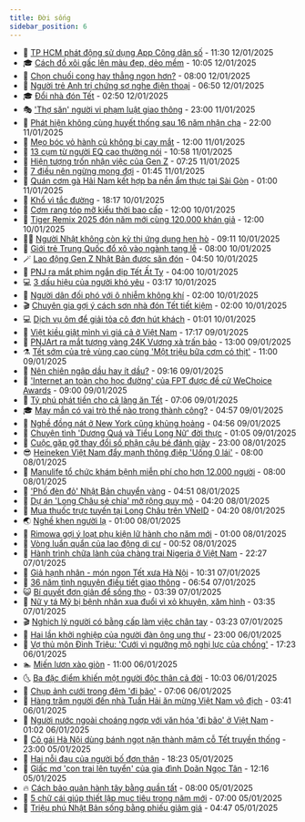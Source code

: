 ```yaml
---
title: Đời sống
sidebar_position: 6
---
```


<!-- vnexpress-doi-song:START -->
- 🚀 [TP HCM phát động sử dụng App Công dân số](https://vnexpress.net/tp-hcm-phat-dong-su-dung-app-cong-dan-so-4838374.html) - 11:30 12/01/2025
- 🎓 [Cách đồ xôi gấc lên màu đẹp, dẻo mềm](https://vnexpress.net/cach-do-xoi-gac-len-mau-dep-deo-mem-4838332.html) - 10:05 12/01/2025
- 🚦 [Chọn chuối cong hay thẳng ngon hơn?](https://vnexpress.net/chon-chuoi-cong-hay-thang-ngon-hon-4834912.html) - 08:00 12/01/2025
- 🦣 [Người trẻ Anh trị chứng sợ nghe điện thoại](https://vnexpress.net/nguoi-tre-anh-tri-chung-so-nghe-dien-thoai-4838303.html) - 06:50 12/01/2025
- 🎓 [Đổi nhà đón Tết](https://vnexpress.net/doi-nha-don-tet-4838111.html) - 02:50 12/01/2025
- 🎭 [&#39;Thợ săn&#39; người vi phạm luật giao thông](https://vnexpress.net/tho-san-nguoi-vi-pham-luat-giao-thong-4837944.html) - 23:00 11/01/2025
- 🦅 [Phát hiện không cùng huyết thống sau 16 năm nhận cha](https://vnexpress.net/phat-hien-khong-cung-huyet-thong-sau-16-nam-nhan-cha-4837327.html) - 22:00 11/01/2025
- 🎃 [Mẹo bóc vỏ hành củ không bị cay mắt](https://vnexpress.net/meo-boc-vo-hanh-cu-khong-bi-cay-mat-4838143.html) - 12:00 11/01/2025
- 💪 [13 cụm từ người EQ cao thường nói](https://vnexpress.net/13-cum-tu-nguoi-eq-cao-thuong-noi-4838043.html) - 10:58 11/01/2025
- 🐻 [Hiện tượng trốn nhận việc của Gen Z](https://vnexpress.net/hien-tuong-tron-nhan-viec-cua-gen-z-4838101.html) - 07:25 11/01/2025
- 🧠 [7 điều nên ngừng mong đợi](https://vnexpress.net/7-dieu-nen-ngung-mong-doi-4837988.html) - 01:45 11/01/2025
- 🐘 [Quán cơm gà Hải Nam kết hợp ba nền ẩm thực tại Sài Gòn](https://vnexpress.net/quan-com-ga-hai-nam-ket-hop-ba-nen-am-thuc-tai-sai-gon-4826548.html) - 01:00 11/01/2025
- 👹 [Khổ vì tắc đường](https://vnexpress.net/kho-vi-tac-duong-4837932.html) - 18:17 10/01/2025
- 💂 [Cơm rang tóp mỡ kiểu thời bao cấp](https://vnexpress.net/com-rang-top-mo-kieu-thoi-bao-cap-4837456.html) - 12:00 10/01/2025
- 🦍 [Tiger Remix 2025 đón năm mới cùng 120.000 khán giả](https://vnexpress.net/tiger-remix-2025-don-nam-moi-cung-120-000-khan-gia-4837837.html) - 12:00 10/01/2025
- 🧑‍🏫 [Người Nhật không còn kỳ thị ứng dụng hẹn hò](https://vnexpress.net/nguoi-nhat-khong-con-ky-thi-ung-dung-hen-ho-4837757.html) - 09:11 10/01/2025
- 🧰 [Giới trẻ Trung Quốc đổ xô vào ngành tang lễ](https://vnexpress.net/gioi-tre-trung-quoc-do-xo-vao-nganh-tang-le-4837735.html) - 08:00 10/01/2025
- 🪄 [Lao động Gen Z Nhật Bản được săn đón](https://vnexpress.net/lao-dong-gen-z-nhat-ban-duoc-san-don-4837687.html) - 04:50 10/01/2025
- 🐲 [PNJ ra mắt phim ngắn dịp Tết Ất Tỵ](https://vnexpress.net/pnj-ra-mat-phim-ngan-dip-tet-at-ty-4837698.html) - 04:00 10/01/2025
- 💻 [3 dấu hiệu của người khó yêu](https://vnexpress.net/3-dau-hieu-cua-nguoi-kho-yeu-4837461.html) - 03:17 10/01/2025
- 🐘 [Người dân đối phó với ô nhiễm không khí](https://vnexpress.net/nguoi-dan-doi-pho-voi-o-nhiem-khong-khi-4837560.html) - 02:00 10/01/2025
- 🎬 [Chuyên gia gợi ý cách sơn nhà đón Tết tiết kiệm](https://vnexpress.net/chuyen-gia-goi-y-cach-son-nha-don-tet-tiet-kiem-4836387.html) - 02:00 10/01/2025
- 💻 [Dịch vụ ôm để giải tỏa cô đơn hút khách](https://vnexpress.net/dich-vu-om-de-giai-toa-co-don-hut-khach-4837548.html) - 01:01 10/01/2025
- 🧰 [Việt kiều giật mình vì giá cả ở Việt Nam](https://vnexpress.net/viet-kieu-giat-minh-vi-gia-ca-o-viet-nam-4836713.html) - 17:17 09/01/2025
- 🫣 [PNJArt ra mắt tượng vàng 24K Vương xà trấn bảo](https://vnexpress.net/pnjart-ra-mat-tuong-vang-24k-vuong-xa-tran-bao-4837402.html) - 13:00 09/01/2025
- ⚗️ [Tết sớm của trẻ vùng cao cùng &#39;Một triệu bữa cơm có thịt&#39;](https://vnexpress.net/tet-som-cua-tre-vung-cao-cung-mot-trieu-bua-com-co-thit-4837467.html) - 11:00 09/01/2025
- 🌊 [Nên chiên ngập dầu hay ít dầu?](https://vnexpress.net/nen-chien-ngap-dau-hay-it-dau-4837453.html) - 09:16 09/01/2025
- 💃 [&#39;Internet an toàn cho học đường&#39; của FPT được đề cử WeChoice Awards](https://vnexpress.net/internet-an-toan-cho-hoc-duong-cua-fpt-duoc-de-cu-wechoice-awards-4837435.html) - 09:00 09/01/2025
- 🦆 [Tỷ phú phát tiền cho cả làng ăn Tết](https://vnexpress.net/ty-phu-phat-tien-cho-ca-lang-an-tet-4837312.html) - 07:06 09/01/2025
- 🎓 [May mắn có vai trò thế nào trong thành công?](https://vnexpress.net/may-man-co-vai-tro-the-nao-trong-thanh-cong-4837046.html) - 04:57 09/01/2025
- 💪 [Nghề đồng nát ở New York cũng khủng hoảng](https://vnexpress.net/nghe-dong-nat-o-new-york-cung-khung-hoang-4837278.html) - 04:56 09/01/2025
- 🤔 [Chuyện tình &#39;Dương Quá và Tiểu Long Nữ&#39; đời thực](https://vnexpress.net/chuyen-tinh-duong-qua-va-tieu-long-nu-doi-thuc-4836439.html) - 01:05 09/01/2025
- 🧰 [Cuộc gặp gỡ thay đổi số phận cậu bé đánh giày](https://vnexpress.net/cuoc-gap-go-thay-doi-so-phan-cau-be-danh-giay-4833602.html) - 23:00 08/01/2025
- 😎 [Heineken Việt Nam đẩy mạnh thông điệp &#39;Uống 0 lái&#39;](https://vnexpress.net/heineken-viet-nam-day-manh-thong-diep-uong-0-lai-4836963.html) - 08:00 08/01/2025
- 🌮 [Manulife tổ chức khám bệnh miễn phí cho hơn 12.000 người](https://vnexpress.net/manulife-to-chuc-kham-benh-mien-phi-cho-hon-12-000-nguoi-4836956.html) - 08:00 08/01/2025
- 🧠 [&#39;Phố đèn đỏ&#39; Nhật Bản chuyển vàng](https://vnexpress.net/pho-den-do-nhat-ban-chuyen-vang-4836845.html) - 04:51 08/01/2025
- 🎡 [Dự án &#39;Long Châu sẻ chia&#39; mở rộng quy mô](https://vnexpress.net/du-an-long-chau-se-chia-mo-rong-quy-mo-4836652.html) - 04:20 08/01/2025
- 🎡 [Mua thuốc trực tuyến tại Long Châu trên VNeID](https://vnexpress.net/mua-thuoc-truc-tuyen-tai-long-chau-tren-vneid-4836243.html) - 04:20 08/01/2025
- 🌏 [Nghề khen người lạ](https://vnexpress.net/nghe-khen-nguoi-la-4836712.html) - 01:00 08/01/2025
- 🐻 [Rimowa gợi ý loạt phụ kiện lữ hành cho năm mới](https://vnexpress.net/rimowa-goi-y-loat-phu-kien-lu-hanh-cho-nam-moi-4834632.html) - 01:00 08/01/2025
- 💂 [Vòng luẩn quẩn của lao động di cư](https://vnexpress.net/vong-luan-quan-cua-lao-dong-di-cu-4836455.html) - 00:52 08/01/2025
- 🥸 [Hành trình chữa lành của chàng trai Nigeria ở Việt Nam](https://vnexpress.net/hanh-trinh-chua-lanh-cua-chang-trai-nigeria-o-viet-nam-4836485.html) - 22:27 07/01/2025
- 🌋 [Giả hạnh nhân - món ngon Tết xưa Hà Nội](https://vnexpress.net/gia-hanh-nhan-mon-ngon-tet-xua-ha-noi-4835734.html) - 10:31 07/01/2025
- 🦩 [36 năm tình nguyện điều tiết giao thông](https://vnexpress.net/36-nam-tinh-nguyen-dieu-tiet-giao-thong-4835651.html) - 06:54 07/01/2025
- 😺 [Bí quyết đơn giản để sống thọ](https://vnexpress.net/bi-quyet-don-gian-de-song-tho-4836082.html) - 03:39 07/01/2025
- 🐻 [Nữ y tá Mỹ bị bệnh nhân xua đuổi vì xỏ khuyên, xăm hình](https://vnexpress.net/nu-y-ta-my-bi-benh-nhan-xua-duoi-vi-xo-khuyen-xam-hinh-4836293.html) - 03:35 07/01/2025
- 🎬 [Nghịch lý người có bằng cấp làm việc chân tay](https://vnexpress.net/nghich-ly-nguoi-co-bang-cap-lam-viec-chan-tay-4836289.html) - 03:23 07/01/2025
- 🎊 [Hai lần khởi nghiệp của người đàn ông ung thư](https://vnexpress.net/hai-lan-khoi-nghiep-cua-nguoi-dan-ong-ung-thu-4829465.html) - 23:00 06/01/2025
- 💄 [Vợ thủ môn Đình Triệu: &#39;Cưới vì ngưỡng mộ nghị lực của chồng&#39;](https://vnexpress.net/vo-thu-mon-dinh-trieu-cuoi-vi-nguong-mo-nghi-luc-cua-chong-4836281.html) - 17:23 06/01/2025
- 🏊 [Miến lươn xào giòn](https://vnexpress.net/doi-song-cooking-mien-luon-xao-gion-4836209.html) - 11:00 06/01/2025
- 🌜 [Ba đặc điểm khiến một người độc thân cả đời](https://vnexpress.net/ba-dac-diem-khien-mot-nguoi-doc-than-ca-doi-vnepre-4836047.html) - 10:03 06/01/2025
- 🤡 [Chụp ảnh cưới trong đêm &#39;đi bão&#39;](https://vnexpress.net/chup-anh-cuoi-trong-dem-di-bao-4836110.html) - 07:06 06/01/2025
- 🥰 [Hàng trăm người đến nhà Tuấn Hải ăn mừng Việt Nam vô địch](https://vnexpress.net/hang-tram-nguoi-den-nha-tuan-hai-an-mung-viet-nam-vo-dich-4835995.html) - 03:41 06/01/2025
- 🦍 [Người nước ngoài choáng ngợp với văn hóa &#39;đi bão&#39; ở Việt Nam](https://vnexpress.net/nguoi-nuoc-ngoai-choang-ngop-voi-van-hoa-di-bao-o-viet-nam-4835860.html) - 01:02 06/01/2025
- 🫣 [Cô gái Hà Nội dùng bánh ngọt nặn thành mâm cỗ Tết truyền thống](https://vnexpress.net/co-gai-ha-noi-dung-banh-ngot-nan-thanh-mam-co-tet-truyen-thong-4835210.html) - 23:00 05/01/2025
- 🚦 [Hai nỗi đau của người bố đơn thân](https://vnexpress.net/hai-noi-dau-cua-nguoi-bo-don-than-4828073.html) - 18:23 05/01/2025
- 🐘 [Giấc mơ &#39;con trai lên tuyển&#39; của gia đình Doãn Ngọc Tân](https://vnexpress.net/giac-mo-con-trai-len-tuyen-cua-gia-dinh-doan-ngoc-tan-4835765.html) - 12:16 05/01/2025
- 🔥 [Cách bảo quản hành tây bằng quần tất](https://vnexpress.net/cach-bao-quan-hanh-tay-bang-quan-tat-4835512.html) - 08:00 05/01/2025
- 🎃 [5 chữ cái giúp thiết lập mục tiêu trong năm mới](https://vnexpress.net/5-chu-cai-giup-thiet-lap-muc-tieu-trong-nam-moi-4835526.html) - 07:00 05/01/2025
- 🥳 [Triệu phú Nhật Bản sống bằng phiếu giảm giá](https://vnexpress.net/trieu-phu-nhat-ban-song-bang-phieu-giam-gia-4835518.html) - 04:47 05/01/2025<!-- vnexpress-doi-song:END -->
